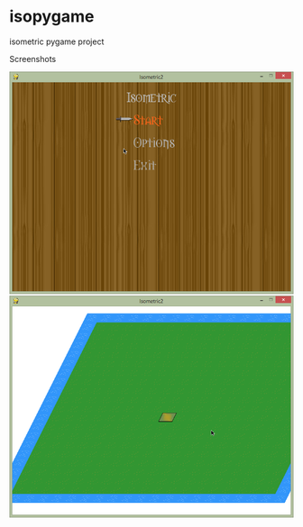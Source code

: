 isopygame
=========

isometric pygame project


Screenshots


![Menu](https://github.com/bradur/isopygame/raw/master/screenshots/menu.png "menu")
![Game](https://github.com/bradur/isopygame/raw/master/screenshots/game.png "game")
